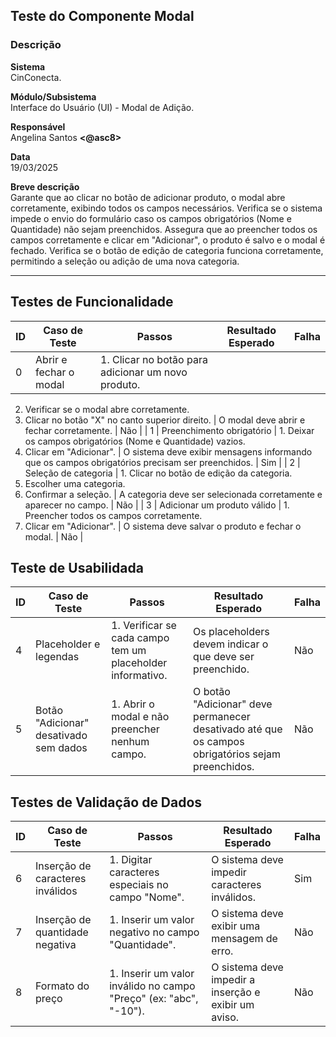 ## Teste do Componente Modal

### Descrição

**Sistema**  
CinConecta.

**Módulo/Subsistema**  
Interface do Usuário (UI) - Modal de Adição.

**Responsável**  
Angelina Santos **<@asc8>**

**Data**  
19/03/2025

**Breve descrição**  
Garante que ao clicar no botão de adicionar produto, o modal abre corretamente, exibindo todos os campos necessários. Verifica se o sistema impede o envio do formulário caso os campos obrigatórios (Nome e Quantidade) não sejam preenchidos. Assegura que ao preencher todos os campos corretamente e clicar em "Adicionar", o produto é salvo e o modal é fechado. Verifica se o botão de edição de categoria funciona corretamente, permitindo a seleção ou adição de uma nova categoria.

---

## Testes de Funcionalidade

| ID | Caso de Teste | Passos | Resultado Esperado | Falha |
|-------|------|--------------------|-------|-------|
| 0 | Abrir e fechar o modal | 1. Clicar no botão para adicionar um novo produto.
2. Verificar se o modal abre corretamente.
3. Clicar no botão "X" no canto superior direito. | O modal deve abrir e fechar corretamente. | Não |
| 1 | Preenchimento obrigatório | 1. Deixar os campos obrigatórios (Nome e Quantidade) vazios.
2. Clicar em "Adicionar". | O sistema deve exibir mensagens informando que os campos obrigatórios precisam ser preenchidos. | Sim |
| 2 | Seleção de categoria | 1. Clicar no botão de edição da categoria.
2. Escolher uma categoria.
3. Confirmar a seleção. | A categoria deve ser selecionada corretamente e aparecer no campo. | Não |
| 3 | Adicionar um produto válido | 1. Preencher todos os campos corretamente.
2. Clicar em "Adicionar". | O sistema deve salvar o produto e fechar o modal. | Não |


## Teste de Usabilidada

| ID | Caso de Teste | Passos | Resultado Esperado | Falha |
|-------|------|--------------------|-------|-------|
| 4 | Placeholder e legendas | 1. Verificar se cada campo tem um placeholder informativo. | Os placeholders devem indicar o que deve ser preenchido. | Não |
| 5 | Botão "Adicionar" desativado sem dados | 1. Abrir o modal e não preencher nenhum campo. | O botão "Adicionar" deve permanecer desativado até que os campos obrigatórios sejam preenchidos. | Não |


## Testes de Validação de Dados

| ID | Caso de Teste | Passos | Resultado Esperado | Falha |
|-------|------|--------------------|-------|-------|
| 6 | Inserção de caracteres inválidos | 1. Digitar caracteres especiais no campo "Nome". |O sistema deve impedir caracteres inválidos. | Sim |
| 7 | Inserção de quantidade negativa | 1. Inserir um valor negativo no campo "Quantidade". | O sistema deve exibir uma mensagem de erro. | Não |
| 8 | Formato do preço | 1. Inserir um valor inválido no campo "Preço" (ex: "abc", "-10"). | O sistema deve impedir a inserção e exibir um aviso. | Não |
